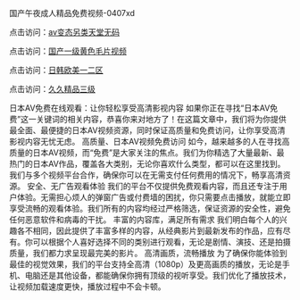 国产午夜成人精品免费视频-0407xd


点击访问：<a href="https://fdhf-454.pages.dev/">av变态另类天堂无码</a>

点击访问：<a href="https://cfad.pages.dev/">国产一级黄色毛片视频</a>

点击访问：<a href="https://gfd-5xg.pages.dev/">日韩欧美一二区</a>

点击访问：<a href="https://gsd-agv.pages.dev/">久久精品三级</a>


日本AV免费在线观看：让你轻松享受高清影视内容
如果你正在寻找“日本AV免费”这一关键词的相关内容，恭喜你来对地方了！在这篇文章中，我们将为你提供最全面、最便捷的日本AV视频资源，同时保证高质量和免费访问，让你享受高清影视内容无忧无虑。
高质量、日本AV视频免费访问
如今，越来越多的人在寻找高质量的日本AV视频，而“免费”是大家关注的焦点。我们为你精选了大量最新、最热门的日本AV作品，覆盖各大类别，无论你喜欢什么类型，都可以在这里找到。我们与多个视频平台合作，确保你可以在无需支付任何费用的情况下，畅享高清资源。
安全、无广告观看体验
我们的平台不仅提供免费观看内容，而且还专注于用户体验。无需担心烦人的弹窗广告或付费墙的困扰，你只需要点击播放，就能立即享受流畅的观看体验。我们所有的内容均经过严格筛选，保证资源的安全性，避免任何恶意软件和病毒的干扰。
丰富的内容库，满足所有需求
我们明白每个人的兴趣各不相同，因此提供了丰富多样的内容，从经典影片到最新发布的作品，应有尽有。你可以根据个人喜好选择不同的类别进行观看，无论是剧情、演技、还是拍摄质量，我们都力求呈现最完美的影片。
高清画质，流畅播放
为了确保你能体验到最佳的视觉效果，我们的平台支持全高清（1080p）及更高画质的播放，无论是手机、电脑还是其他设备，都能确保你拥有顶级的视听享受。我们优化了播放技术，让视频加载速度更快，播放过程中不会卡顿。


<span style="display:none;">[Canonical link](https://github.com/xd4725/28122 ）</span>
